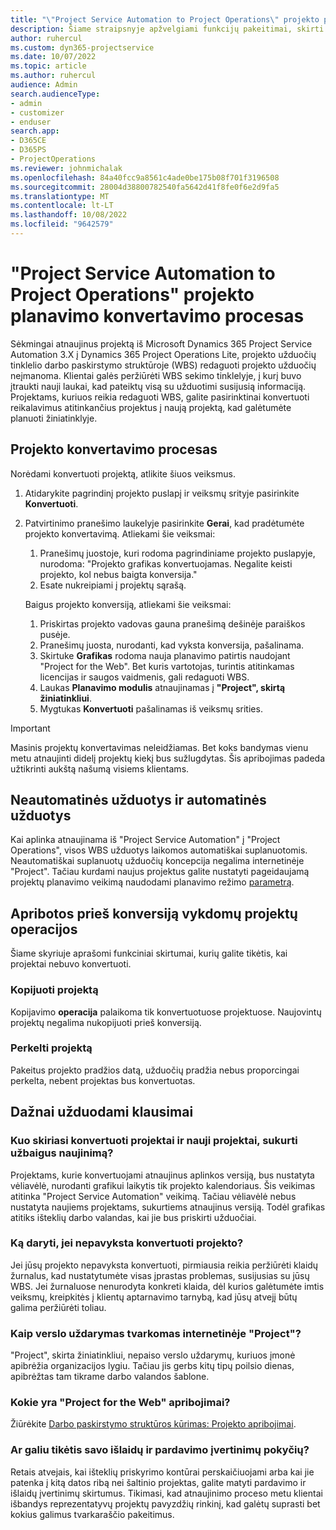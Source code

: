 ```yaml
---
title: "\"Project Service Automation to Project Operations\" projekto planavimo konvertavimo procesas"
description: Šiame straipsnyje apžvelgiami funkcijų pakeitimai, skirti Microsoft Dynamics 365 Project Service Automation ""Dynamics 365 Project Operations.
author: ruhercul
ms.custom: dyn365-projectservice
ms.date: 10/07/2022
ms.topic: article
ms.author: ruhercul
audience: Admin
search.audienceType:
- admin
- customizer
- enduser
search.app:
- D365CE
- D365PS
- ProjectOperations
ms.reviewer: johnmichalak
ms.openlocfilehash: 84a40fcc9a8561c4ade0be175b08f701f3196508
ms.sourcegitcommit: 28004d38800782540fa5642d41f8fe0f6e2d9fa5
ms.translationtype: MT
ms.contentlocale: lt-LT
ms.lasthandoff: 10/08/2022
ms.locfileid: "9642579"
---
```

# <a name="project-service-automation-to-project-operations-project-scheduling-conversion-process"></a>"Project Service Automation to Project Operations" projekto planavimo konvertavimo procesas

Sėkmingai atnaujinus projektą iš Microsoft Dynamics 365 Project Service Automation 3.X į Dynamics 365 Project Operations Lite, projekto užduočių tinklelio darbo paskirstymo struktūroje (WBS) redaguoti projekto užduočių neįmanoma. Klientai galės peržiūrėti WBS sekimo tinklelyje, į kurį buvo įtraukti nauji laukai, kad pateiktų visą su užduotimi susijusią informaciją. Projektams, kuriuos reikia redaguoti WBS, galite pasirinktinai konvertuoti reikalavimus atitinkančius projektus į naują projektą, kad galėtumėte planuoti žiniatinklyje.

## <a name="project-conversion-process"></a>Projekto konvertavimo procesas

Norėdami konvertuoti projektą, atlikite šiuos veiksmus.

1. Atidarykite pagrindinį projekto puslapį ir veiksmų srityje pasirinkite **Konvertuoti**.
1. Patvirtinimo pranešimo laukelyje pasirinkite **Gerai**, kad pradėtumėte projekto konvertavimą. Atliekami šie veiksmai:

    1. Pranešimų juostoje, kuri rodoma pagrindiniame projekto puslapyje, nurodoma: "Projekto grafikas konvertuojamas. Negalite keisti projekto, kol nebus baigta konversija."
    1. Esate nukreipiami į projektų sąrašą.

    Baigus projekto konversiją, atliekami šie veiksmai:

    1. Priskirtas projekto vadovas gauna pranešimą dešinėje paraiškos pusėje.
    1. Pranešimų juosta, nurodanti, kad vyksta konversija, pašalinama.
    1. Skirtuke **Grafikas** rodoma nauja planavimo patirtis naudojant "Project for the Web". Bet kuris vartotojas, turintis atitinkamas licencijas ir saugos vaidmenis, gali redaguoti WBS.
    1. Laukas **Planavimo modulis** atnaujinamas į **"Project", skirtą žiniatinkliui**.
    1. Mygtukas **Konvertuoti** pašalinamas iš veiksmų srities.

> [!IMPORTANT]
> Masinis projektų konvertavimas neleidžiamas. Bet koks bandymas vienu metu atnaujinti didelį projektų kiekį bus sužlugdytas. Šis apribojimas padeda užtikrinti aukštą našumą visiems klientams.

## <a name="manual-tasks-vs-automatic-tasks"></a>Neautomatinės užduotys ir automatinės užduotys

Kai aplinka atnaujinama iš "Project Service Automation" į "Project Operations", visos WBS užduotys laikomos automatiškai suplanuotomis. Neautomatiškai suplanuotų užduočių koncepcija negalima internetinėje "Project". Tačiau kurdami naujus projektus galite nustatyti pageidaujamą projektų planavimo veikimą naudodami planavimo režimo [parametrą](/project-management/scheduling-modes.md).

## <a name="restricted-operations-for-pre-conversion-projects"></a>Apribotos prieš konversiją vykdomų projektų operacijos

Šiame skyriuje aprašomi funkciniai skirtumai, kurių galite tikėtis, kai projektai nebuvo konvertuoti.

### <a name="copy-project"></a>Kopijuoti projektą

Kopijavimo **operacija** palaikoma tik konvertuotuose projektuose. Naujovintų projektų negalima nukopijuoti prieš konversiją.

### <a name="move-project"></a>Perkelti projektą

Pakeitus projekto pradžios datą, užduočių pradžia nebus proporcingai perkelta, nebent projektas bus konvertuotas.

## <a name="frequently-asked-questions"></a>Dažnai užduodami klausimai

### <a name="what-are-the-differences-between-converted-projects-and-new-projects-that-are-created-after-the-upgrade-has-been-completed"></a>Kuo skiriasi konvertuoti projektai ir nauji projektai, sukurti užbaigus naujinimą?

Projektams, kurie konvertuojami atnaujinus aplinkos versiją, bus nustatyta vėliavėlė, nurodanti grafikui laikytis tik projekto kalendoriaus. Šis veikimas atitinka "Project Service Automation" veikimą. Tačiau vėliavėlė nebus nustatyta naujiems projektams, sukurtiems atnaujinus versiją. Todėl grafikas atitiks išteklių darbo valandas, kai jie bus priskirti užduočiai.

### <a name="what-should-i-do-if-my-project-fails-to-be-converted"></a>Ką daryti, jei nepavyksta konvertuoti projekto?

Jei jūsų projekto nepavyksta konvertuoti, pirmiausia reikia peržiūrėti klaidų žurnalus, kad nustatytumėte visas įprastas problemas, susijusias su jūsų WBS. Jei žurnaluose nenurodyta konkreti klaida, dėl kurios galėtumėte imtis veiksmų, kreipkitės į klientų aptarnavimo tarnybą, kad jūsų atvejį būtų galima peržiūrėti toliau.

### <a name="how-are-business-closures-handled-in-project-for-the-web"></a>Kaip verslo uždarymas tvarkomas internetinėje "Project"?

"Project", skirta žiniatinkliui, nepaiso verslo uždarymų, kuriuos įmonė apibrėžia organizacijos lygiu. Tačiau jis gerbs kitų tipų poilsio dienas, apibrėžtas tam tikrame darbo valandos šablone.

### <a name="what-are-the-limitations-of-project-for-the-web"></a>Kokie yra "Project for the Web" apribojimai?

Žiūrėkite [Darbo paskirstymo struktūros kūrimas: Projekto apribojimai](/project-management/create-wbs#project-limitations.md).

### <a name="can-i-expect-changes-to-my-cost-and-sales-estimates"></a>Ar galiu tikėtis savo išlaidų ir pardavimo įvertinimų pokyčių?

Retais atvejais, kai išteklių priskyrimo kontūrai perskaičiuojami arba kai jie patenka į kitą datos ribą nei šaltinio projektas, galite matyti pardavimo ir išlaidų įvertinimų skirtumus. Tikimasi, kad atnaujinimo proceso metu klientai išbandys reprezentatyvų projektų pavyzdžių rinkinį, kad galėtų suprasti bet kokius galimus tvarkaraščio pakeitimus.
